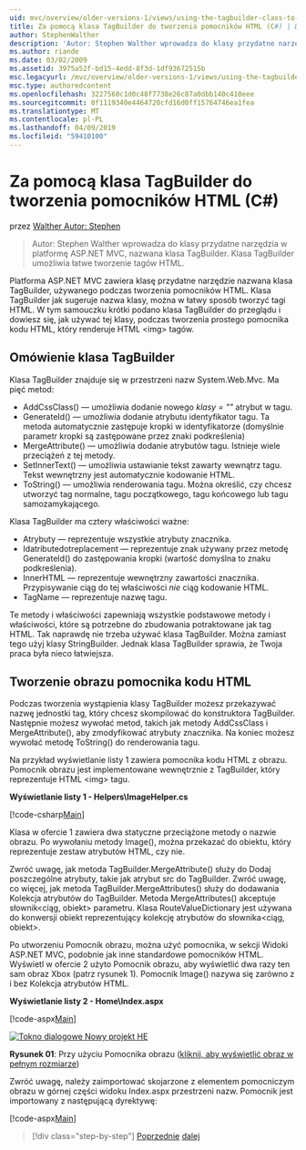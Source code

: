 ```yaml
---
uid: mvc/overview/older-versions-1/views/using-the-tagbuilder-class-to-build-html-helpers-cs
title: Za pomocą klasa TagBuilder do tworzenia pomocników HTML (C#) | Dokumentacja firmy Microsoft
author: StephenWalther
description: 'Autor: Stephen Walther wprowadza do klasy przydatne narzędzia w platformę ASP.NET MVC, nazwana klasa TagBuilder. Klasa TagBuilder do mogą używać łatwo...'
ms.author: riande
ms.date: 03/02/2009
ms.assetid: 3975a52f-bd15-4edd-8f3d-1df93672515b
msc.legacyurl: /mvc/overview/older-versions-1/views/using-the-tagbuilder-class-to-build-html-helpers-cs
msc.type: authoredcontent
ms.openlocfilehash: 3227560c1d0c48f7738e26c87a0dbb140c410eee
ms.sourcegitcommit: 0f1119340e4464720cfd16d0ff15764746ea1fea
ms.translationtype: MT
ms.contentlocale: pl-PL
ms.lasthandoff: 04/09/2019
ms.locfileid: "59410100"
---
```

# <a name="using-the-tagbuilder-class-to-build-html-helpers-c"></a>Za pomocą klasa TagBuilder do tworzenia pomocników HTML (C#)

przez [Walther Autor: Stephen](https://github.com/StephenWalther)

> Autor: Stephen Walther wprowadza do klasy przydatne narzędzia w platformę ASP.NET MVC, nazwana klasa TagBuilder. Klasa TagBuilder umożliwia łatwe tworzenie tagów HTML.


Platforma ASP.NET MVC zawiera klasę przydatne narzędzie nazwana klasa TagBuilder, używanego podczas tworzenia pomocników HTML. Klasa TagBuilder jak sugeruje nazwa klasy, można w łatwy sposób tworzyć tagi HTML. W tym samouczku krótki podano klasa TagBuilder do przeglądu i dowiesz się, jak używać tej klasy, podczas tworzenia prostego pomocnika kodu HTML, który renderuje HTML &lt;img&gt; tagów.

## <a name="overview-of-the-tagbuilder-class"></a>Omówienie klasa TagBuilder

Klasa TagBuilder znajduje się w przestrzeni nazw System.Web.Mvc. Ma pięć metod:

- AddCssClass() — umożliwia dodanie nowego *klasy = ""* atrybut w tagu.
- GenerateId() — umożliwia dodanie atrybutu identyfikator tagu. Ta metoda automatycznie zastępuje kropki w identyfikatorze (domyślnie parametr kropki są zastępowane przez znaki podkreślenia)
- MergeAttribute() — umożliwia dodanie atrybutów tagu. Istnieje wiele przeciążeń z tej metody.
- SetInnerText() — umożliwia ustawianie tekst zawarty wewnątrz tagu. Tekst wewnętrzny jest automatycznie kodowanie HTML.
- ToString() — umożliwia renderowania tagu. Można określić, czy chcesz utworzyć tag normalne, tagu początkowego, tagu końcowego lub tagu samozamykającego.
  

Klasa TagBuilder ma cztery właściwości ważne:

- Atrybuty — reprezentuje wszystkie atrybuty znacznika.
- Idatributedotreplacement — reprezentuje znak używany przez metodę GenerateId() do zastępowania kropki (wartość domyślna to znaku podkreślenia).
- InnerHTML — reprezentuje wewnętrzny zawartości znacznika. Przypisywanie ciąg do tej właściwości *nie* ciąg kodowanie HTML.
- TagName — reprezentuje nazwę tagu.

Te metody i właściwości zapewniają wszystkie podstawowe metody i właściwości, które są potrzebne do zbudowania potraktowane jak tag HTML. Tak naprawdę nie trzeba używać klasa TagBuilder. Można zamiast tego użyj klasy StringBuilder. Jednak klasa TagBuilder sprawia, że Twoja praca była nieco łatwiejsza.

## <a name="creating-an-image-html-helper"></a>Tworzenie obrazu pomocnika kodu HTML

Podczas tworzenia wystąpienia klasy TagBuilder możesz przekazywać nazwę jednostki tag, który chcesz skompilować do konstruktora TagBuilder. Następnie możesz wywołać metod, takich jak metody AddCssClass i MergeAttribute(), aby zmodyfikować atrybuty znacznika. Na koniec możesz wywołać metodę ToString() do renderowania tagu.

Na przykład wyświetlanie listy 1 zawiera pomocnika kodu HTML z obrazu. Pomocnik obrazu jest implementowane wewnętrznie z TagBuilder, który reprezentuje HTML &lt;img&gt; tagu.

**Wyświetlanie listy 1 - Helpers\ImageHelper.cs**

[!code-csharp[Main](using-the-tagbuilder-class-to-build-html-helpers-cs/samples/sample1.cs)]

Klasa w ofercie 1 zawiera dwa statyczne przeciążone metody o nazwie obrazu. Po wywołaniu metody Image(), można przekazać do obiektu, który reprezentuje zestaw atrybutów HTML, czy nie.

Zwróć uwagę, jak metoda TagBuilder.MergeAttribute() służy do Dodaj poszczególne atrybuty, takie jak atrybut src do TagBuilder. Zwróć uwagę, co więcej, jak metoda TagBuilder.MergeAttributes() służy do dodawania Kolekcja atrybutów do TagBuilder. Metoda MergeAttributes() akceptuje słownik&lt;ciąg, obiekt&gt; parametru. Klasa RouteValueDictionary jest używana do konwersji obiekt reprezentujący kolekcję atrybutów do słownika&lt;ciąg, obiekt&gt;.

Po utworzeniu Pomocnik obrazu, można użyć pomocnika, w sekcji Widoki ASP.NET MVC, podobnie jak inne standardowe pomocników HTML. Wyświetl w ofercie 2 użyto Pomocnik obrazu, aby wyświetlić dwa razy ten sam obraz Xbox (patrz rysunek 1). Pomocnik Image() nazywa się zarówno z i bez Kolekcja atrybutów HTML.

**Wyświetlanie listy 2 - Home\Index.aspx**

[!code-aspx[Main](using-the-tagbuilder-class-to-build-html-helpers-cs/samples/sample2.aspx)]


[![Tokno dialogowe Nowy projekt HE](using-the-tagbuilder-class-to-build-html-helpers-cs/_static/image1.jpg)](using-the-tagbuilder-class-to-build-html-helpers-cs/_static/image1.png)

**Rysunek 01**: Przy użyciu Pomocnika obrazu ([kliknij, aby wyświetlić obraz w pełnym rozmiarze](using-the-tagbuilder-class-to-build-html-helpers-cs/_static/image2.png))


Zwróć uwagę, należy zaimportować skojarzone z elementem pomocniczym obrazu w górnej części widoku Index.aspx przestrzeni nazw. Pomocnik jest importowany z następującą dyrektywę:

[!code-aspx[Main](using-the-tagbuilder-class-to-build-html-helpers-cs/samples/sample3.aspx)]

> [!div class="step-by-step"]
> [Poprzednie](creating-custom-html-helpers-cs.md)
> [dalej](creating-page-layouts-with-view-master-pages-cs.md)

